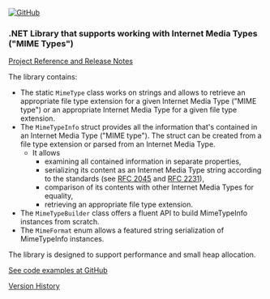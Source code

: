 [![GitHub](https://img.shields.io/github/license/FolkerKinzel/MimeTypes)](https://github.com/FolkerKinzel/MimeTypes/blob/master/LICENSE)


### .NET Library that supports working with Internet Media Types ("MIME Types")
[Project Reference and Release Notes](https://github.com/FolkerKinzel/MimeTypes/releases/tag/v4.0.0-rc.1)

The library contains:
- The static `MimeType` class works on strings and allows to retrieve an appropriate file type extension for a given Internet Media Type ("MIME type") or an appropriate Internet Media Type for a given file type extension.
- The `MimeTypeInfo` struct provides all the information that's contained in an Internet Media Type ("MIME type"). The struct can be created from a file type extension or parsed from an Internet Media Type.
  - It allows
    - examining all contained information in separate properties,
    - serializing its content as an Internet Media Type string according to the standards (see [RFC 2045](https://datatracker.ietf.org/doc/html/rfc2045#section-5.1) and [RFC 2231](https://datatracker.ietf.org/doc/html/rfc2231.html)),
    - comparison of its contents with other Internet Media Types for equality,
    - retrieving an appropriate file type extension.
- The `MimeTypeBuilder` class offers a fluent API to build MimeTypeInfo instances from scratch.
- The `MimeFormat` enum allows a featured string serialization of MimeTypeInfo instances.

The library is designed to support performance and small heap allocation.

[See code examples at GitHub](https://github.com/FolkerKinzel/MimeTypes)

[Version History](https://github.com/FolkerKinzel/MimeTypes/releases)



